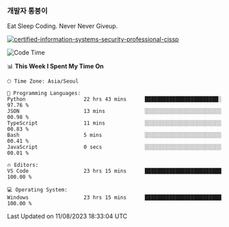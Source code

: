 ### 개발자 통붕이
Eat Sleep Coding.
Never Never Giveup.

[![certified-information-systems-security-professional-cissp](https://user-images.githubusercontent.com/44606727/157613689-acd84ec6-5f8f-4e79-89d9-a8d51f033634.png)](https://www.credly.com/badges/f394a010-85a0-450b-9136-8043af01d71c/public_url)

<!--START_SECTION:waka-->
![Code Time](http://img.shields.io/badge/Code%20Time-1%2C734%20hrs%2035%20mins-blue)

📊 **This Week I Spent My Time On** 

```text
🕑︎ Time Zone: Asia/Seoul

💬 Programming Languages: 
Python                   22 hrs 43 mins      ████████████████████████░   97.76 % 
JSON                     13 mins             ░░░░░░░░░░░░░░░░░░░░░░░░░   00.98 % 
TypeScript               11 mins             ░░░░░░░░░░░░░░░░░░░░░░░░░   00.83 % 
Bash                     5 mins              ░░░░░░░░░░░░░░░░░░░░░░░░░   00.41 % 
JavaScript               0 secs              ░░░░░░░░░░░░░░░░░░░░░░░░░   00.01 % 

🔥 Editors: 
VS Code                  23 hrs 15 mins      █████████████████████████   100.00 % 

💻 Operating System: 
Windows                  23 hrs 15 mins      █████████████████████████   100.00 % 
```


 Last Updated on 11/08/2023 18:33:04 UTC
<!--END_SECTION:waka-->
